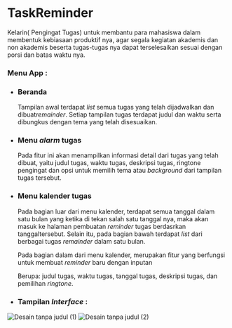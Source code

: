 # TaskReminder
Kelarin( Pengingat Tugas) untuk membantu para mahasiswa dalam membentuk kebiasaan produktif nya, agar segala kegiatan akademis dan non akademis beserta tugas-tugas nya dapat terselesaikan sesuai dengan porsi dan batas waktu nya.

### Menu App :
- ### Beranda
  Tampilan awal terdapat *list* semua tugas yang telah dijadwalkan dan dibuat*remainder*.
  Setiap tampilan tugas terdapat judul dan waktu serta dibungkus dengan tema yang telah disesuaikan.

- ### Menu *alarm* tugas
  Pada fitur ini akan menampilkan informasi detail dari tugas yang telah dibuat, yaitu judul tugas, waktu tugas,
  deskripsi tugas, ringtone pengingat dan opsi untuk memilih tema atau *background* dari tampilan tugas tersebut.

-  ### Menu kalender tugas
    Pada bagian luar dari menu kalender, terdapat semua tanggal dalam satu bulan yang ketika di tekan salah 
    satu tanggal nya, maka akan masuk ke halaman pembuatan *reminder* tugas berdasrkan tanggaltersebut. 
    Selain itu, pada bagian bawah terdapat *list* dari berbagai tugas *remainder* dalam satu bulan.
  
    Pada bagian dalam dari menu kalender, merupakan fitur yang berfungsi untuk membuat *reminder* baru 
    dengan inputan
  
    Berupa: judul tugas, waktu tugas, tanggal tugas, deskripsi tugas, dan pemilihan *ringtone*.

* ### Tampilan *Interface* :
![Desain tanpa judul (1)](https://user-images.githubusercontent.com/100658838/217683866-92351a41-8c59-46c4-b47d-575a0ccfb9c7.png)
![Desain tanpa judul (2)](https://user-images.githubusercontent.com/100658838/217683872-bc88f29f-dc53-4a3a-a3f4-afda7b43f7ae.png)
